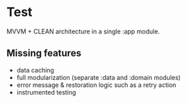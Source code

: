 # Test

MVVM + CLEAN architecture in a single :app module.

## Missing features
- data caching
- full modularization (separate :data and :domain modules)
- error message & restoration logic such as a retry action
- instrumented testing
